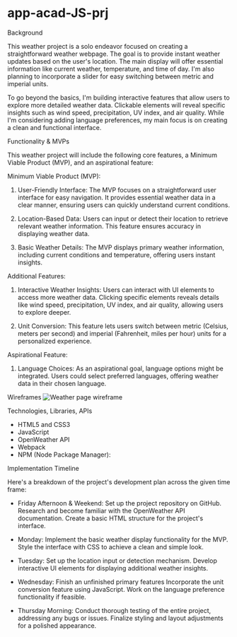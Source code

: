 # app-acad-JS-prj

Background

This weather project is a solo endeavor focused on creating a straightforward weather webpage. The goal is to provide instant weather updates based on the user's location. The main display will offer essential information like current weather, temperature, and time of day. I'm also planning to incorporate a slider for easy switching between metric and imperial units.

To go beyond the basics, I'm building interactive features that allow users to explore more detailed weather data. Clickable elements will reveal specific insights such as wind speed, precipitation, UV index, and air quality. While I'm considering adding language preferences, my main focus is on creating a clean and functional interface.




Functionality & MVPs

This weather project will include the following core features, a Minimum Viable Product (MVP), and an aspirational feature:

Minimum Viable Product (MVP):

1. User-Friendly Interface: The MVP focuses on a straightforward user interface for easy navigation. It provides essential weather data in a clear manner, ensuring users can quickly understand current conditions.

2. Location-Based Data: Users can input or detect their location to retrieve relevant weather information. This feature ensures accuracy in displaying weather data.

3. Basic Weather Details: The MVP displays primary weather information, including current conditions and temperature, offering users instant insights.

Additional Features:

1. Interactive Weather Insights: Users can interact with UI elements to access more weather data. Clicking specific elements reveals details like wind speed, precipitation, UV index, and air quality, allowing users to explore deeper.

2. Unit Conversion: This feature lets users switch between metric (Celsius, meters per second) and imperial (Fahrenheit, miles per hour) units for a personalized experience.

Aspirational Feature:

1. Language Choices: As an aspirational goal, language options might be integrated. Users could select preferred languages, offering weather data in their chosen language.




Wireframes
![Weather page wireframe](https://wireframe.cc/ygszFn)




Technologies, Libraries, APIs
- HTML5 and CSS3
- JavaScript
- OpenWeather API
- Webpack
- NPM (Node Package Manager):




Implementation Timeline

Here's a breakdown of the project's development plan across the given time frame:

- Friday Afternoon & Weekend:
Set up the project repository on GitHub.
Research and become familiar with the OpenWeather API documentation.
Create a basic HTML structure for the project's interface.

- Monday:
Implement the basic weather display functionality for the MVP.
Style the interface with CSS to achieve a clean and simple look.

- Tuesday:
Set up the location input or detection mechanism.
Develop interactive UI elements for displaying additional weather insights.

- Wednesday:
Finish an unfinished primary features
Incorporate the unit conversion feature using JavaScript.
Work on the language preference functionality if feasible.

- Thursday Morning:
Conduct thorough testing of the entire project, addressing any bugs or issues.
Finalize styling and layout adjustments for a polished appearance.